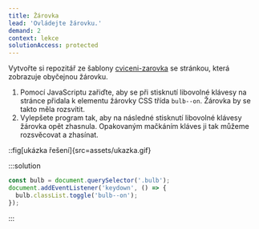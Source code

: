 ```yaml
---
title: Žárovka
lead: 'Ovládejte žárovku.'
demand: 2
context: lekce
solutionAccess: protected
---
```


Vytvořte si repozitář ze šablony [cviceni-zarovka](https://github.com/Czechitas-podklady-WEB/cviceni-zarovka) se stránkou, která zobrazuje obyčejnou žárovku.

1. Pomocí JavaScriptu zařiďte, aby se při stisknutí libovolné klávesy na stránce přidala k elementu žárovky CSS třída `bulb--on`. Žárovka by se takto měla rozsvítit.
1. Vylepšete program tak, aby na následné stisknutí libovolné klávesy žárovka opět zhasnula. Opakovaným mačkáním kláves ji tak můžeme rozsvěcovat a zhasínat.

::fig[ukázka řešení]{src=assets/ukazka.gif}

:::solution

```js
const bulb = document.querySelector('.bulb');
document.addEventListener('keydown', () => {
  bulb.classList.toggle('bulb--on');
});
```

:::
